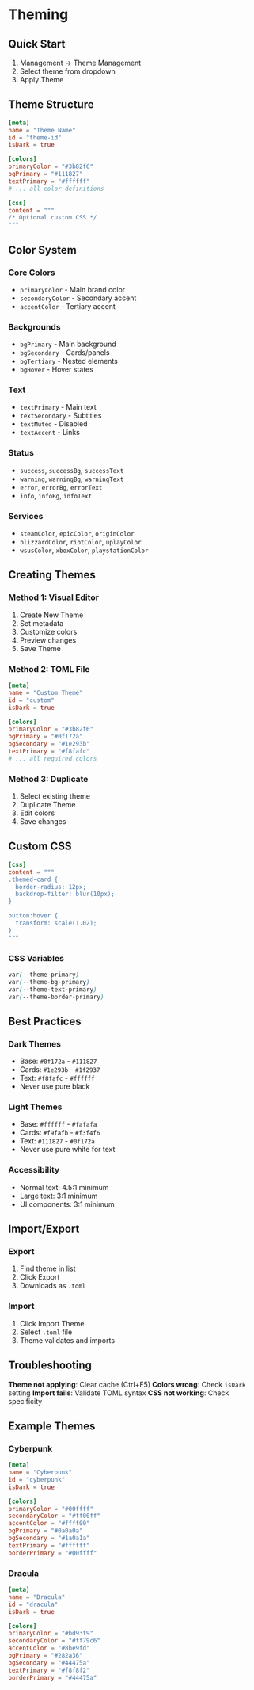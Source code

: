 # Theming

## Quick Start

1. Management → Theme Management
2. Select theme from dropdown
3. Apply Theme

## Theme Structure

```toml
[meta]
name = "Theme Name"
id = "theme-id"
isDark = true

[colors]
primaryColor = "#3b82f6"
bgPrimary = "#111827"
textPrimary = "#ffffff"
# ... all color definitions

[css]
content = """
/* Optional custom CSS */
"""
```

## Color System

### Core Colors
- `primaryColor` - Main brand color
- `secondaryColor` - Secondary accent
- `accentColor` - Tertiary accent

### Backgrounds
- `bgPrimary` - Main background
- `bgSecondary` - Cards/panels
- `bgTertiary` - Nested elements
- `bgHover` - Hover states

### Text
- `textPrimary` - Main text
- `textSecondary` - Subtitles
- `textMuted` - Disabled
- `textAccent` - Links

### Status
- `success`, `successBg`, `successText`
- `warning`, `warningBg`, `warningText`
- `error`, `errorBg`, `errorText`
- `info`, `infoBg`, `infoText`

### Services
- `steamColor`, `epicColor`, `originColor`
- `blizzardColor`, `riotColor`, `uplayColor`
- `wsusColor`, `xboxColor`, `playstationColor`

## Creating Themes

### Method 1: Visual Editor
1. Create New Theme
2. Set metadata
3. Customize colors
4. Preview changes
5. Save Theme

### Method 2: TOML File
```toml
[meta]
name = "Custom Theme"
id = "custom"
isDark = true

[colors]
primaryColor = "#3b82f6"
bgPrimary = "#0f172a"
bgSecondary = "#1e293b"
textPrimary = "#f8fafc"
# ... all required colors
```

### Method 3: Duplicate
1. Select existing theme
2. Duplicate Theme
3. Edit colors
4. Save changes

## Custom CSS

```toml
[css]
content = """
.themed-card {
  border-radius: 12px;
  backdrop-filter: blur(10px);
}

button:hover {
  transform: scale(1.02);
}
"""
```

### CSS Variables
```css
var(--theme-primary)
var(--theme-bg-primary)
var(--theme-text-primary)
var(--theme-border-primary)
```

## Best Practices

### Dark Themes
- Base: `#0f172a` - `#111827`
- Cards: `#1e293b` - `#1f2937`
- Text: `#f8fafc` - `#ffffff`
- Never use pure black

### Light Themes
- Base: `#ffffff` - `#fafafa`
- Cards: `#f9fafb` - `#f3f4f6`
- Text: `#111827` - `#0f172a`
- Never use pure white for text

### Accessibility
- Normal text: 4.5:1 minimum
- Large text: 3:1 minimum
- UI components: 3:1 minimum

## Import/Export

### Export
1. Find theme in list
2. Click Export
3. Downloads as `.toml`

### Import
1. Click Import Theme
2. Select `.toml` file
3. Theme validates and imports

## Troubleshooting

**Theme not applying**: Clear cache (Ctrl+F5)
**Colors wrong**: Check `isDark` setting
**Import fails**: Validate TOML syntax
**CSS not working**: Check specificity

## Example Themes

### Cyberpunk
```toml
[meta]
name = "Cyberpunk"
id = "cyberpunk"
isDark = true

[colors]
primaryColor = "#00ffff"
secondaryColor = "#ff00ff"
accentColor = "#ffff00"
bgPrimary = "#0a0a0a"
bgSecondary = "#1a0a1a"
textPrimary = "#ffffff"
borderPrimary = "#00ffff"
```

### Dracula
```toml
[meta]
name = "Dracula"
id = "dracula"
isDark = true

[colors]
primaryColor = "#bd93f9"
secondaryColor = "#ff79c6"
accentColor = "#8be9fd"
bgPrimary = "#282a36"
bgSecondary = "#44475a"
textPrimary = "#f8f8f2"
borderPrimary = "#44475a"
```